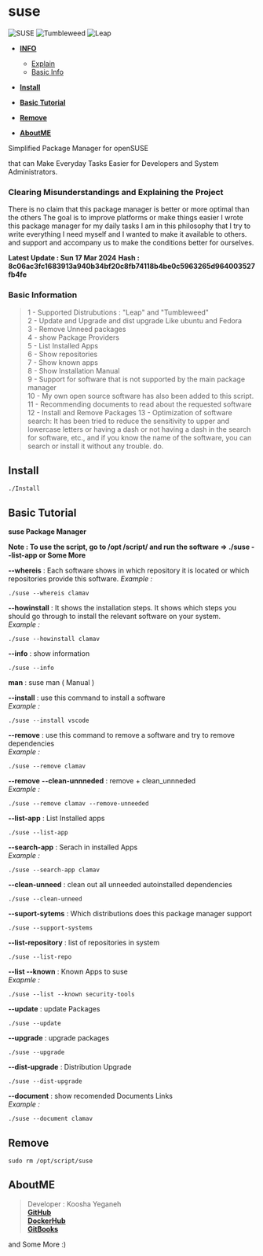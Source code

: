 # suse

![SUSE](https://en.opensuse.org/images/f/f2/Button-laptop-colour.png)
![Tumbleweed](https://www.opensuse.org/build/images/tumbleweed-icon.svg)
![Leap](https://www.opensuse.org/build/images/opensuse-regular-release-icon.svg)

- [**INFO**]()
    - [Explain](https://github.com/KooshaYeganeh/suse#clearing-misunderstandings-and-explaining-the-project)
    - [Basic Info](https://github.com/KooshaYeganeh/suse#basic-information)

- [**Install**](https://github.com/KooshaYeganeh/suse#install)
- [**Basic Tutorial**](https://github.com/KooshaYeganeh/suse#basic-tutorial)
- [**Remove**](https://github.com/KooshaYeganeh/suse#remove)
- [**AboutME**](https://github.com/KooshaYeganeh/suse#aboutme)


Simplified Package Manager for openSUSE

that can Make Everyday Tasks Easier for Developers and System Administrators.


 ### Clearing Misunderstandings and Explaining the Project   

There is no claim that this package manager is better or more optimal than the others
The goal is to improve platforms or make things easier
I wrote this package manager for my daily tasks I am in this philosophy that 
I try to write everything I need myself and I wanted to make it available to others.
and support and accompany us to make the conditions better for ourselves.

**Latest Update : Sun 17 Mar 2024**
**Hash : 8c06ac3fc1683913a940b34bf20c8fb74118b4be0c5963265d964003527fb4fe**


### Basic Information

> 1 - Supported Distrubutions : "Leap" and "Tumbleweed"  
> 2 - Update and Upgrade and dist upgrade Like ubuntu and Fedora  
> 3 - Remove Unneed packages  
> 4 - show Package Providers  
> 5 - List Installed Apps  
> 6 - Show repositories  
> 7 - Show known apps  
> 8 - Show Installation Manual  
> 9 - Support for software that is not supported by the main package manager  
> 10 - My own open source software has also been added to this script.  
> 11 - Recommending documents to read about the requested software  
> 12 - Install and Remove Packages
> 13 - Optimization of software search: It has been tried to reduce the sensitivity to upper and lowercase letters 
  or having a dash or not having a dash in the search for software, etc., and 
  if you know the name of the software, you can search or install it without any trouble. do.


## Install

```
./Install
```

## Basic Tutorial

**suse Package Manager**

**Note : To use the script, go to /opt /script/ and run the software => ./suse --list-app or Some More**

**--whereis** <appname>: Each software shows in which repository it is located or which repositories provide this software. 
*Example :*
```
./suse --whereis clamav
```

**--howinstall** <appname>: It shows the installation steps. It shows which steps you should go through to install the relevant software on your system.  
*Example :*
```
./suse --howinstall clamav
```

**--info** : show information

```
./suse --info
```
**man** : suse man ( Manual )

**--install** : use this command to install a software  
*Example :*
```
./suse --install vscode
```
**--remove** <appname> : use this command to remove a software and try to remove dependencies  
*Example :*
```
./suse --remove clamav
```
**--remove** <appname> **--clean-unnneded** : remove + clean_unnneded  
*Example :* 
```
./suse --remove clamav --remove-unneeded
```  

**--list-app** : List Installed apps  
```
./suse --list-app
```

**--search-app** <appname>: Serach in installed Apps  
*Example :*
```
./suse --search-app clamav
```
**--clean-unneed** : clean out all unneeded autoinstalled dependencies

```
./suse --clean-unneed
```
**--suport-sytems** : Which distributions does this package manager support

```
./suse --support-systems
```
**--list-repository** : list of repositories in system

```
./suse --list-repo
```
**--list --known** <app name> : Known Apps to suse  
*Exapmle :*
```
./suse --list --known security-tools
```
**--update** : update Packages
```
./suse --update
```
**--upgrade** : upgrade packages
```
./suse --upgrade
```
**--dist-upgrade** : Distribution Upgrade
```
./suse --dist-upgrade
```
**--document** : show recomended Documents Links  
*Example :*
```
./suse --document clamav
```

## Remove 

```
sudo rm /opt/script/suse
```

## AboutME

> Developer : Koosha Yeganeh  
> [**GitHub**](https://github.com/KooshaYeganeh)  
> [**DockerHub** ](https://hub.docker.com/u/kooshakooshadv)   
> [**GitBooks** ](kooshayeganeh.gitbook.io)

and Some More :) 


